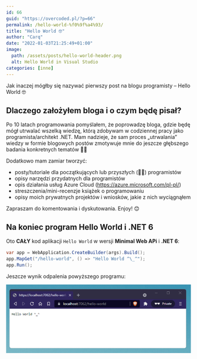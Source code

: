 ```yaml
---
id: 66
guid: "https://overcoded.pl/?p=66"
permalink: /hello-world-%f0%9f%a4%93/
title: "Hello World 🤓"
author: "Carq"
date: "2022-01-03T21:25:49+01:00"
image:
  path: /assets/posts/hello-world-header.png
  alt: Hello World in Visual Studio
categories: [inne]
---
```


Jak inaczej mógłby się nazywać pierwszy post na blogu programisty – Hello World 🤓

## Dlaczego założyłem bloga i o czym będę pisał?

Po 10 latach programowania pomyślałem, że poprowadzę bloga, gdzie będę mógł utrwalać wszelką wiedzę, którą zdobywam w codziennej pracy jako programista/architekt .NET. Mam nadzieje, że sam proces „utrwalania” wiedzy w formie blogowych postów zmotywuje mnie do jeszcze głębszego badania konkretnych tematów 💪🏼

Dodatkowo mam zamiar tworzyć:

- posty/tutoriale dla początkujących lub przyszłych (🤞🏼) programistów
- opisy narzędzi przydatnych dla programistów
- opis działania usług Azure Cloud (<https://azure.microsoft.com/pl-pl/>)
- streszczenia/mini-recenzje książek o programowaniu
- opisy moich prywatnych projektów i wniosków, jakie z nich wyciągnąłem

Zapraszam do komentowania i dyskutowania. Enjoy! 😊

## Na koniec program Hello World i .NET 6

Oto **CAŁY** kod aplikacji `Hello World` w wersji **Minimal Web APi** i **.NET 6**:

```csharp
var app = WebApplication.CreateBuilder(args).Build();
app.MapGet("/hello-world", () => "Hello World ^\_^");
app.Run();
```

Jeszcze wynik odpalenia powyższego programu:

![img-description](/assets/posts/hello-world-01.png)
